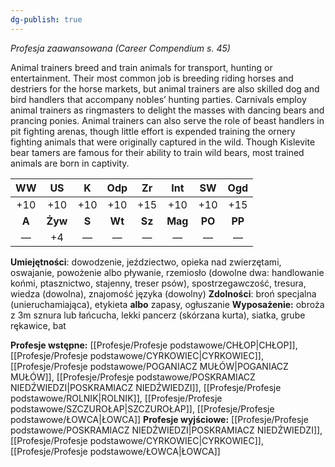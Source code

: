 ```yaml
---
dg-publish: true
---
```

*Profesja zaawansowana (Career Compendium s. 45)*

Animal trainers breed and train animals for transport, hunting or entertainment. Their most common job is breeding riding horses and destriers for the horse markets, but animal trainers are also skilled dog and bird handlers that accompany nobles’ hunting parties. Carnivals employ animal trainers as ringmasters to delight the masses with dancing bears and prancing ponies. Animal trainers can also serve the role of beast handlers in pit fighting arenas, though little effort is expended training the ornery fighting animals that were originally captured in the wild. Though Kislevite bear tamers are famous for their ability to train wild bears, most trained animals are born in captivity.

|  WW   |   US    |   K   |  Odp   |   Zr   |   Int   |   SW   |  Ogd   |
|:-----:|:-------:|:-----:|:------:|:------:|:-------:|:------:|:------:|
|  +10  |   +10   |  +10  |  +10   |  +15   |   +10   |  +10   |  +15   |
| **A** | **Żyw** | **S** | **Wt** | **Sz** | **Mag** | **PO** | **PP** |
|   —   |   +4    |   —   |   —    |   —    |    —    |   —    |   —    |

**Umiejętności**: dowodzenie, jeździectwo, opieka nad zwierzętami, oswajanie, powożenie albo pływanie, rzemiosło (dowolne dwa: handlowanie końmi, ptasznictwo, stajenny, treser psów), spostrzegawczość, tresura, wiedza (dowolna), znajomość języka (dowolny)
**Zdolności**: broń specjalna (unieruchamiająca), etykieta **albo** zapasy, ogłuszanie
**Wyposażenie:** obroża z 3m sznura lub łańcucha, lekki pancerz (skórzana kurta), siatka, grube rękawice, bat

**Profesje wstępne:** [[Profesje/Profesje podstawowe/CHŁOP\|CHŁOP]], [[Profesje/Profesje podstawowe/CYRKOWIEC\|CYRKOWIEC]], [[Profesje/Profesje podstawowe/POGANIACZ MUŁÓW\|POGANIACZ MUŁÓW]], [[Profesje/Profesje podstawowe/POSKRAMIACZ NIEDŹWIEDZI\|POSKRAMIACZ NIEDŹWIEDZI]], [[Profesje/Profesje podstawowe/ROLNIK\|ROLNIK]], [[Profesje/Profesje podstawowe/SZCZUROŁAP\|SZCZUROŁAP]], [[Profesje/Profesje podstawowe/ŁOWCA\|ŁOWCA]]
**Profesje wyjściowe:** [[Profesje/Profesje podstawowe/POSKRAMIACZ NIEDŹWIEDZI\|POSKRAMIACZ NIEDŹWIEDZI]], [[Profesje/Profesje podstawowe/CYRKOWIEC\|CYRKOWIEC]], [[Profesje/Profesje podstawowe/ŁOWCA\|ŁOWCA]]